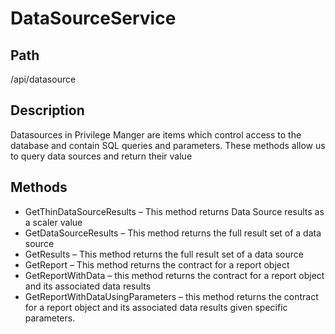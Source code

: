 # DataSourceService

## Path

/api/datasource

## Description

Datasources in Privilege Manger are items which control access to the database and contain SQL queries and parameters.  These methods allow us to query data sources and return their value

## Methods

* GetThinDataSourceResults – This method returns Data Source results as a scaler value
* GetDataSourceResults – This method returns the full result set of a data source
* GetResults – This method returns the full result set of a data source
* GetReport – This method returns the contract for a report object
* GetReportWithData – this method returns the contract for a report object and its associated data results
* GetReportWithDataUsingParameters – this method returns the contract for a report object and its associated data results given specific parameters.